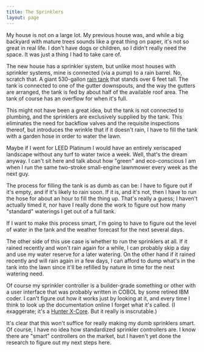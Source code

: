 ```yaml
---
title: The Sprinklers
layout: page
---
```

My house is not on a large lot. My previous house was, and while a big backyard with mature trees sounds like a great thing on paper, it's not so great in real life. I don't have dogs or children, so I didn't really need the space. It was just a thing I had to take care of.

The new house has a sprinkler system, but unlike most houses with sprinkler systems, mine is connected (via a pump) to a rain barrel. No, scratch that. A giant 530-gallon [rain tank][] that stands over 6 feet tall. The tank is connected to one of the gutter downspouts, and the way the gutters are arranged, the tank is fed by about half of the available roof area. The tank of course has an overflow for when it's full.

This might not have been a great idea, but the tank is not connected to plumbing, and the sprinklers are exclusively supplied by the tank. This eliminates the need for backflow valves and the requisite inspections thereof, but introduces the wrinkle that if it doesn't rain, I have to fill the tank with a garden hose in order to water the lawn.

Maybe if I went for LEED Platinum I would have an entirely xeriscaped landscape without any turf to water twice a week. Well, that's the dream anyway. I can't sit here and talk about how "green" and eco-conscious I am when I run the same two-stroke small-engine lawnmower every week as the next guy.

The process for filling the tank is as dumb as can be: I have to figure out if it's empty, and if it's likely to rain soon. If it is, and it's not, then I have to run the hose for about an hour to fill the thing up. That's really a guess; I haven't actually timed it, nor have I really done the work to figure out how many "standard" waterings I get out of a full tank.

If I want to make this process smart, I'm going to have to figure out the level of water in the tank and the weather forecast for the next several days.

The other side of this use case is whether to run the sprinklers at all. If it rained recently and won't rain again for a while, I can probably skip a day and use my water reserve for a later watering. On the other hand if it rained recently and will rain again in a few days, I can afford to dump what's in the tank into the lawn since it'll be refilled by nature in time for the next watering need.

Of course my sprinkler controller is a builder-grade something or other with a user interface that was probably written in COBOL by some retired IBM coder. I can't figure out how it works just by looking at it, and every time I think to look up the documentation online I forget what it's called. (I exaggerate; it's a [Hunter X-Core][]. But it really is inscrutable.)

It's clear that this won't suffice for really making my dumb sprinklers smart. Of course, I have no idea how standardized sprinkler controllers are. I know there are "smart" controllers on the market, but I haven't yet done the research to figure out my next steps here.

[rain tank]: http://www.bushmanusa.com/530-gallon-slimline-rain-tank
[Hunter X-Core]: https://www.hunterindustries.com/irrigation-product/controllers/x-core
